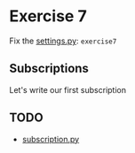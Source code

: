 # Exercise 7

Fix the [settings.py](https://github.com/Speedy1991/strawberry-workshop/blob/main/strawberry_workshop/settings.py#L4): `exercise7`


## Subscriptions

Let's write our first subscription

## TODO

- [subscription.py](https://github.com/Speedy1991/strawberry-workshop/blob/main/exercise7/schema/subscription.py)
